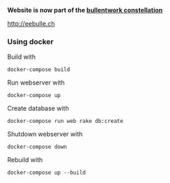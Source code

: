 **Website is now part of the [bullentwork constellation](https://github.com/doxa-tech/bullenetwork-constellation)**

http://eebulle.ch


### Using docker

Build with

```
docker-compose build
```

Run webserver with

```
docker-compose up
```

Create database with

```
docker-compose run web rake db:create
```

Shutdown webserver with

```
docker-compose down
```

Rebuild with

```
docker-compose up --build
```
